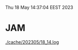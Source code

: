 Thu 18 May 14:37:04 EEST 2023
# JAM
<a href='./cache/202305/18_14.log'>./cache/202305/18_14.log</a>
